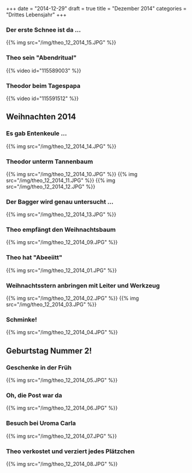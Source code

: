 +++
date = "2014-12-29"
draft = true
title = "Dezember 2014"
categories = "Drittes Lebensjahr"
+++

### Der erste Schnee ist da ...
{{% img src="/img/theo_12_2014_15.JPG" %}}


### Theo sein "Abendritual"
{{% video id="115589003" %}}

### Theodor beim Tagespapa
{{% video id="115591512" %}} 

## Weihnachten 2014
### Es gab Entenkeule ...
{{% img src="/img/theo_12_2014_14.JPG" %}}

### Theodor unterm Tannenbaum
{{% img src="/img/theo_12_2014_10.JPG" %}}
{{% img src="/img/theo_12_2014_11.JPG" %}}
{{% img src="/img/theo_12_2014_12.JPG" %}}
### Der Bagger wird genau untersucht ...
{{% img src="/img/theo_12_2014_13.JPG" %}}

### Theo empfängt den Weihnachtsbaum
{{% img src="/img/theo_12_2014_09.JPG" %}}

### Theo hat "Abeeiitt"

{{% img src="/img/theo_12_2014_01.JPG" %}}

### Weihnachtsstern anbringen mit Leiter und Werkzeug
{{% img src="/img/theo_12_2014_02.JPG" %}}
{{% img src="/img/theo_12_2014_03.JPG" %}}

### Schminke!

{{% img src="/img/theo_12_2014_04.JPG" %}}

## Geburtstag Nummer 2!
### Geschenke in der Früh
{{% img src="/img/theo_12_2014_05.JPG" %}}

### Oh, die Post war da
{{% img src="/img/theo_12_2014_06.JPG" %}}

### Besuch bei Uroma Carla
{{% img src="/img/theo_12_2014_07.JPG" %}}

### Theo verkostet und verziert jedes Plätzchen
{{% img src="/img/theo_12_2014_08.JPG" %}}
